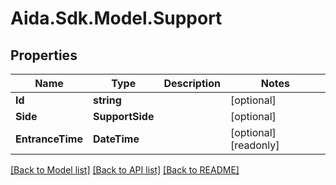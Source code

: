 # Aida.Sdk.Model.Support

## Properties

Name | Type | Description | Notes
------------ | ------------- | ------------- | -------------
**Id** | **string** |  | [optional] 
**Side** | **SupportSide** |  | [optional] 
**EntranceTime** | **DateTime** |  | [optional] [readonly] 

[[Back to Model list]](../README.md#documentation-for-models) [[Back to API list]](../README.md#documentation-for-api-endpoints) [[Back to README]](../README.md)

